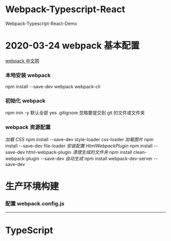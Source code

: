 # Webpack-Typescript-React

Webpack-Typescript-React-Demo

# 2020-03-24 webpack 基本配置

[webpack 中文网](https://www.webpackjs.com/guides/getting-started/#%E5%9F%BA%E6%9C%AC%E5%AE%89%E8%A3%85)

### 本地安装 webpack

npm install --save-dev webpack webpack-cli

### 初始化 webpack

npm inin -y 默认全部 yes
.gitignore 忽略要提交到 git 的文件或文件夹

### webpack 资源配置

_加载 CSS_
npm install --save-dev style-loader css-loader
_加载图片_
npm install --save-dev file-loader
_安装配置 HtmlWebpackPlugin_
npm install --save-dev html-webpack-plugin
_清理生成的文件夹_
npm install clean-webpack-plugin --save-dev
_自动生成_
npm install webpack-dev-server --save-dev

# 生产环境构建

### 配置 webpack.config.js

---

# TypeScript

